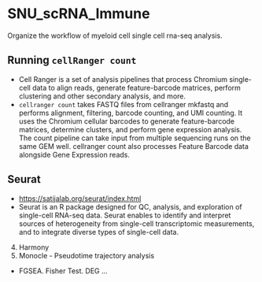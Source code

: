 # SNU_scRNA_Immune
Organize the workflow of myeloid cell single cell rna-seq analysis. 
## Running `cellRanger count`
- Cell Ranger is a set of analysis pipelines that process Chromium single-cell data to align reads, generate feature-barcode matrices, perform clustering and other secondary analysis, and more.
- `cellranger count` takes FASTQ files from cellranger mkfastq and performs alignment, filtering, barcode counting, and UMI counting. It uses the Chromium cellular barcodes to generate feature-barcode matrices, determine clusters, and perform gene expression analysis. The count pipeline can take input from multiple sequencing runs on the same GEM well. cellranger count also processes Feature Barcode data alongside Gene Expression reads.
## Seurat
- https://satijalab.org/seurat/index.html
- Seurat is an R package designed for QC, analysis, and exploration of single-cell RNA-seq data. Seurat enables to identify and interpret sources of heterogeneity from single-cell transcriptomic measurements, and to integrate diverse types of single-cell data.
4. Harmony
5. Monocle - Pseudotime trajectory analysis
+ FGSEA. Fisher Test. DEG ...
